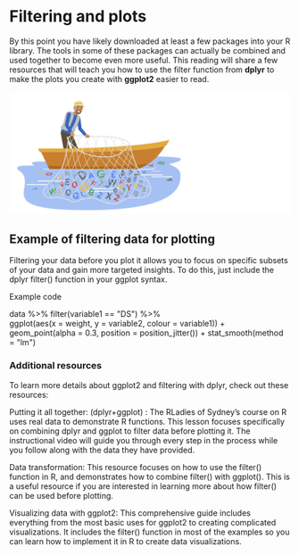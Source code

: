 # Filtering and plots    


By this point you have likely downloaded at least a few packages into your R library. The tools in some of these packages can actually be combined and used together to become even more useful. This reading will share a few resources that will teach you how to use the filter function from **dplyr** to make the plots you create with **ggplot2** easier to read. 

![alt text](https://github.com/paulohl/Data_Analysis_R_Programming/blob/main/img/Screen-Shot-30.png)    


## Example of filtering data for plotting    


Filtering your data before you plot it allows you to focus on specific subsets of your data and gain more targeted insights. To do this, just include the dplyr filter() function in your ggplot syntax. 

Example code

data %>%
    filter(variable1 == "DS") %>%  
    ggplot(aes(x = weight, y = variable2, colour = variable1)) +  
    geom_point(alpha = 0.3,  position = position_jitter()) + stat_smooth(method = "lm")

### Additional resources    


To learn more details about ggplot2 and filtering with dplyr, check out these resources:

Putting it all together: (dplyr+ggplot)
: The RLadies of Sydney’s course on R uses real data to demonstrate R functions. This lesson focuses specifically on combining dplyr and ggplot to filter data before plotting it. The instructional video will guide you through every step in the process while you follow along with the data they have provided. 

Data transformation:
 This resource focuses on how to use the filter() function in R, and demonstrates how to combine filter() with ggplot(). This is a useful resource if you are interested in learning more about how filter() can be used before plotting. 

Visualizing data with ggplot2: 
This comprehensive guide includes everything from the most basic uses for ggplot2 to creating complicated visualizations. It includes the filter() function in most of the examples so you can learn how to implement it in R to create data visualizations.

